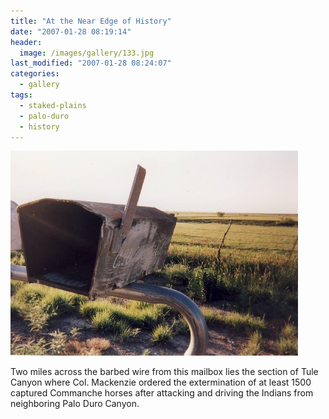 ```yaml
---
title: "At the Near Edge of History"
date: "2007-01-28 08:19:14"
header:
  image: /images/gallery/133.jpg
last_modified: "2007-01-28 08:24:07"
categories:
  - gallery
tags:
  - staked-plains
  - palo-duro
  - history
---
```

![133](/images/gallery/133.jpg)

Two miles across the barbed wire from this mailbox lies the section of Tule Canyon where Col. Mackenzie ordered the extermination of at least 1500 captured Commanche horses after attacking and driving the Indians from neighboring Palo Duro Canyon.
